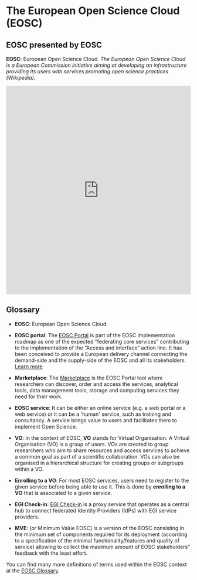 # The European Open Science Cloud (EOSC)

## EOSC presented by EOSC

 **EOSC**: European Open Science Cloud. *The European Open Science Cloud is a European Commission initiative aiming at developing an infrastructure providing its users with services promoting open science practices (Wikipedia).*

<style>
.responsive-wrap iframe{ max-width: 100%;}
</style>
<div class="responsive-wrap">
<!-- this is the embed code provided by Google -->
  <iframe src="https://docs.google.com/presentation/d/1cCPqOUc7zWPgpQ6H91dVBuKRBTN08zfZ6Pr5-3Wd1js/embed?start=false&loop=false&delayms=3000" frameborder="0" width="960" height="569" allowfullscreen="true" mozallowfullscreen="true" webkitallowfullscreen="true"></iframe>
<!-- Google embed ends -->
</div>

## Glossary

- **EOSC**: European Open Science Cloud

- **EOSC portal**: The [EOSC Portal](https://eosc-portal.eu/) is part of the EOSC implementation roadmap as one of the expected “federating core services” contributing to the implementation of the “Access and interface” action line. It has been conceived to provide a European delivery channel connecting the demand-side and the supply-side of the EOSC and all its stakeholders. [Learn more](https://eosc-portal.eu/about/eosc-portal)

- **Marketplace**: The [Marketplace](https://marketplace.eosc-portal.eu) is the EOSC Portal tool where researchers can discover, order and access the services, analytical tools, data management tools, storage and computing services they need for their work.

- **EOSC service**: It can be either an online service (e.g. a web portal or a web service) or it can be a 'human' service, such as training and consultancy. A service brings value to users and facilitates them to implement Open Science.

- **VO**: In the context of EOSC, **VO** stands for Virtual Organisation. A Virtual Organisation (VO) is a group of users. VOs are created to group researchers who aim to share resources and access services to achieve a common goal as part of a scientific collaboration. VOs can also be organised in a hierarchical structure for creating groups or subgroups within a VO.

- **Enrolling to a VO**: For most EOSC services, users need to register to the given service before being able to use it. This is done by **enrolling to a VO** that is associated to a given service. 

- **EGI Check-in**: [EGI Check-in](https://www.egi.eu/service/check-in/) is a proxy service that operates as a central hub to connect federated Identity Providers (IdPs) with EGI service providers.

- **MVE**: (or Minimum Value EOSC) is a version of the EOSC consisting in the minimum set of components required for its deployment (according to a specification of the minimal functionality/features and quality of service) allowing to collect the maximum amount of EOSC stakeholders" feedback with the least effort. 


You can find many more definitions of terms used within the EOSC context at the [EOSC Glossary](https://eosc-portal.eu/about/glossary).


